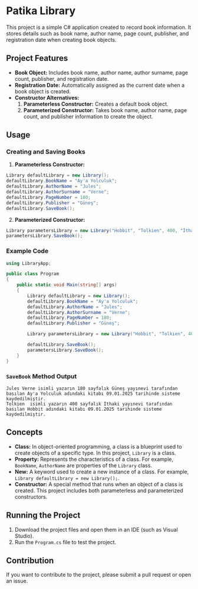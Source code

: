# Patika Library

This project is a simple C# application created to record book information. It stores details such as book name, author name, page count, publisher, and registration date when creating book objects.

## Project Features

- **Book Object:** Includes book name, author name, author surname, page count, publisher, and registration date.
- **Registration Date:** Automatically assigned as the current date when a book object is created.
- **Constructor Alternatives:**
  1. **Parameterless Constructor:** Creates a default book object.
  2. **Parameterized Constructor:** Takes book name, author name, page count, and publisher information to create the object.

## Usage

### Creating and Saving Books

1. **Parameterless Constructor:**
```csharp
Library defaultLibrary = new Library();
defaultLibrary.BookName = "Ay'a Yolculuk";
defaultLibrary.AuthorName = "Jules";
defaultLibrary.AuthorSurname = "Verne";
defaultLibrary.PageNumber = 180;
defaultLibrary.Publisher = "Güneş";
defaultLibrary.SaveBook();
```

2. **Parameterized Constructor:**
```csharp
Library parametersLibrary = new Library("Hobbit", "Tolkien", 400, "İthaki");
parametersLibrary.SaveBook();
```

### Example Code
```csharp
using LibraryApp;

public class Program
{
    public static void Main(string[] args)
    {
        Library defaultLibrary = new Library();
        defaultLibrary.BookName = "Ay'a Yolculuk";
        defaultLibrary.AuthorName = "Jules";
        defaultLibrary.AuthorSurname = "Verne";
        defaultLibrary.PageNumber = 180;
        defaultLibrary.Publisher = "Güneş";

        Library parametersLibrary = new Library("Hobbit", "Tolkien", 400, "İthaki");

        defaultLibrary.SaveBook();
        parametersLibrary.SaveBook();
    }
}
```

### `SaveBook` Method Output
```plaintext
Jules Verne isimli yazarın 180 sayfalık Güneş yayınevi tarafından basılan Ay'a Yolculuk adındaki kitabı 09.01.2025 tarihinde sisteme kaydedilmiştir.
Tolkien  isimli yazarın 400 sayfalık İthaki yayınevi tarafından basılan Hobbit adındaki kitabı 09.01.2025 tarihinde sisteme kaydedilmiştir.
```

## Concepts

- **Class:** In object-oriented programming, a class is a blueprint used to create objects of a specific type. In this project, `Library` is a class.
- **Property:** Represents the characteristics of a class. For example, `BookName`, `AuthorName` are properties of the `Library` class.
- **New:** A keyword used to create a new instance of a class. For example, `Library defaultLibrary = new Library();`.
- **Constructor:** A special method that runs when an object of a class is created. This project includes both parameterless and parameterized constructors.

## Running the Project

1. Download the project files and open them in an IDE (such as Visual Studio).
2. Run the `Program.cs` file to test the project.

## Contribution

If you want to contribute to the project, please submit a pull request or open an issue.
